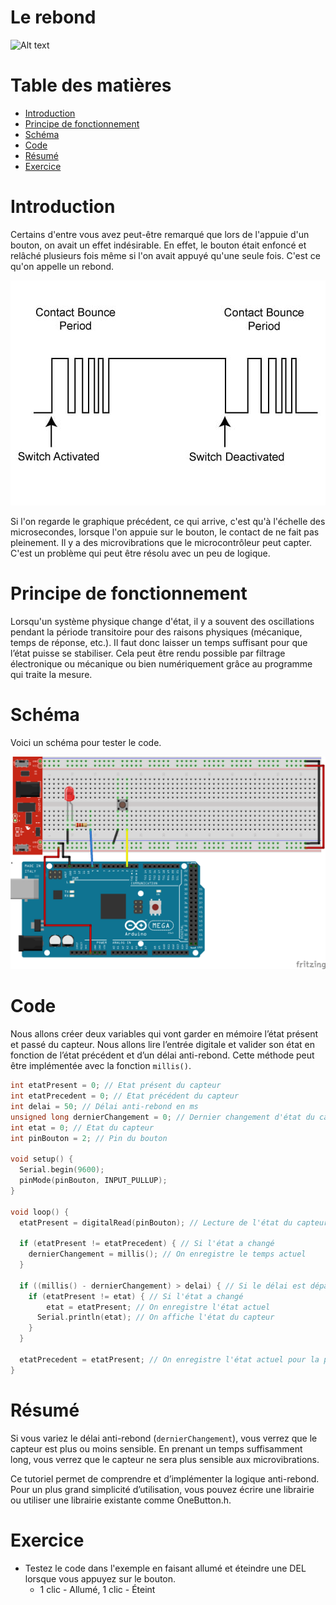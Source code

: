 # Le rebond <!-- omit in toc -->

![Alt text](assets/gif/ball-throw.gif)

# Table des matières <!-- omit in toc -->
- [Introduction](#introduction)
- [Principe de fonctionnement](#principe-de-fonctionnement)
- [Schéma](#schéma)
- [Code](#code)
- [Résumé](#résumé)
- [Exercice](#exercice)

# Introduction
Certains d'entre vous avez peut-être remarqué que lors de l'appuie d'un bouton, on avait un effet indésirable. En effet, le bouton était enfoncé et relâché plusieurs fois même si l'on avait appuyé qu'une seule fois. C'est ce qu'on appelle un rebond.

![Alt text](assets/switch-debounce-principle.jpg)

Si l'on regarde le graphique précédent, ce qui arrive, c'est qu'à l'échelle des microsecondes, lorsque l'on appuie sur le bouton, le contact de ne fait pas pleinement. Il y a des microvibrations que le microcontrôleur peut capter.  C'est un problème qui peut être résolu avec un peu de logique.

# Principe de fonctionnement
Lorsqu'un système physique change d'état, il y a souvent des oscillations pendant la période transitoire pour des raisons physiques (mécanique, temps de réponse, etc.). Il faut donc laisser un temps suffisant pour que l’état puisse se stabiliser. Cela peut être rendu possible par filtrage électronique ou mécanique ou bien numériquement grâce au programme qui traite la mesure.

# Schéma
Voici un schéma pour tester le code.

![Alt text](assets/schemas/branchement_bouton_input_pullup.png)

# Code

Nous allons créer deux variables qui vont garder en mémoire l’état présent et passé du capteur. Nous allons lire l’entrée digitale et valider son état en fonction de l’état précédent et d’un délai anti-rebond. Cette méthode peut être implémentée avec la fonction `millis()`.

```cpp
int etatPresent = 0; // Etat présent du capteur
int etatPrecedent = 0; // Etat précédent du capteur
int delai = 50; // Délai anti-rebond en ms
unsigned long dernierChangement = 0; // Dernier changement d'état du capteur
int etat = 0; // Etat du capteur
int pinBouton = 2; // Pin du bouton

void setup() {
  Serial.begin(9600);
  pinMode(pinBouton, INPUT_PULLUP);
}

void loop() {
  etatPresent = digitalRead(pinBouton); // Lecture de l'état du capteur

  if (etatPresent != etatPrecedent) { // Si l'état a changé
    dernierChangement = millis(); // On enregistre le temps actuel
  }

  if ((millis() - dernierChangement) > delai) { // Si le délai est dépassé
    if (etatPresent != etat) { // Si l'état a changé
        etat = etatPresent; // On enregistre l'état actuel
      Serial.println(etat); // On affiche l'état du capteur
    }
  }

  etatPrecedent = etatPresent; // On enregistre l'état actuel pour la prochaine itération
}
```

# Résumé
Si vous variez le délai anti-rebond (`dernierChangement`), vous verrez que le capteur est plus ou moins sensible. En prenant un temps suffisamment long, vous verrez que le capteur ne sera plus sensible aux microvibrations.

Ce tutoriel permet de comprendre et d’implémenter la logique anti-rebond. Pour un plus grand simplicité d’utilisation, vous pouvez écrire une librairie ou utiliser une librairie existante comme OneButton.h.

# Exercice
- Testez le code dans l'exemple en faisant allumé et éteindre une DEL lorsque vous appuyez sur le bouton.
  - 1 clic - Allumé, 1 clic - Éteint